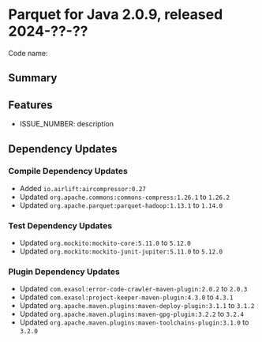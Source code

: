 # Parquet for Java 2.0.9, released 2024-??-??

Code name:

## Summary

## Features

* ISSUE_NUMBER: description

## Dependency Updates

### Compile Dependency Updates

* Added `io.airlift:aircompressor:0.27`
* Updated `org.apache.commons:commons-compress:1.26.1` to `1.26.2`
* Updated `org.apache.parquet:parquet-hadoop:1.13.1` to `1.14.0`

### Test Dependency Updates

* Updated `org.mockito:mockito-core:5.11.0` to `5.12.0`
* Updated `org.mockito:mockito-junit-jupiter:5.11.0` to `5.12.0`

### Plugin Dependency Updates

* Updated `com.exasol:error-code-crawler-maven-plugin:2.0.2` to `2.0.3`
* Updated `com.exasol:project-keeper-maven-plugin:4.3.0` to `4.3.1`
* Updated `org.apache.maven.plugins:maven-deploy-plugin:3.1.1` to `3.1.2`
* Updated `org.apache.maven.plugins:maven-gpg-plugin:3.2.2` to `3.2.4`
* Updated `org.apache.maven.plugins:maven-toolchains-plugin:3.1.0` to `3.2.0`
